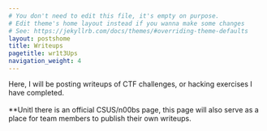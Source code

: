 ```yaml
---
# You don't need to edit this file, it's empty on purpose.
# Edit theme's home layout instead if you wanna make some changes
# See: https://jekyllrb.com/docs/themes/#overriding-theme-defaults
layout: postshome
title: Writeups
pagetitle: wr1t3Ups
navigation_weight: 4
---
```


<div class="container">

<p>Here, I will be posting writeups of CTF challenges, or hacking exercises I have completed. <br><br>**Unitl there is an official CSUS/n00bs page, this page will also serve as a place for team members to publish their own writeups. </p>
<br>

</div>

